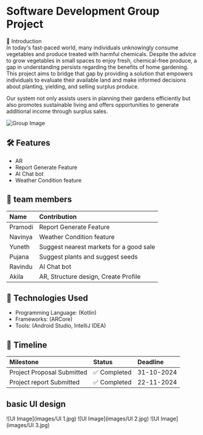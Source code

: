 
# Software Development Group Project

📖 Introduction      
In today's fast-paced world, many individuals unknowingly consume vegetables and produce treated with harmful chemicals. Despite the advice to grow vegetables in small spaces to enjoy fresh, chemical-free produce, a gap in understanding persists regarding the benefits of home gardening. This project aims to bridge that gap by providing a solution that empowers individuals to evaluate their available land and make informed decisions about planting, yielding, and selling surplus produce.

Our system not only assists users in planning their gardens efficiently but also promotes sustainable living and offers opportunities to generate additional income through surplus sales.

![Group Image](images/GroupImg.jpg)

## 🛠 Features

- AR
- Report Generate Feature
- AI Chat bot
- Weather Condition feature


## 👥 team members

| Name             | Contribution                           |
| :--------        |  :-------------------------            |
|    Pramodi       | Report Generate Feature                |
|    Navinya       | Weather Condition feature              |
|    Yuneth        | Suggest nearest markets for a good sale|
|    Pujana        | Suggest plants and suggest seeds       |
|    Ravindu       |         AI Chat bot                    |
|    Akila         |  AR, Structure design, Create Profile  |


## 🚀 Technologies Used

- Programming Language: (Kotlin)
- Frameworks: (ARCore)
- Tools: (Android Studio, IntelliJ IDEA)


## 📅 Timeline

| Milestone        | Status     | Deadline              |
| :--------           | :------- | :------------------------- |
| Project Proposal Submitted | ✅ Completed | 31-10-2024 |
| Project report Submitted | ✅ Completed | 22-11-2024 |


## basic UI design

![UI Image](images/UI 1.jpg)
![UI Image](images/UI 2.jpg)
![UI Image](images/UI 3.jpg)